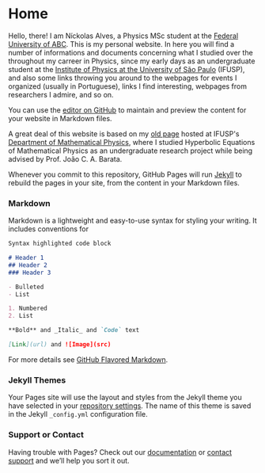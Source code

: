 # Home

Hello, there! I am Níckolas Alves, a Physics MSc student at the [Federal University of ABC](http://fisica.ufabc.edu.br/). This is my personal website. In here you will find a number of informations and documents concerning what I studied over the throughout my carreer in Physics, since my early days as an undergraduate student at the [Institute of Physics at the University of São Paulo](http://portal.if.usp.br/ifusp/) (IFUSP), and also some links throwing you around to the webpages for events I organized (usually in Portuguese), links I find interesting, webpages from researchers I admire, and so on. 

You can use the [editor on GitHub](https://github.com/alves-nickolas/alves-nickolas.github.io/edit/main/index.md) to maintain and preview the content for your website in Markdown files.

A great deal of this website is based on my [old page](http://fma.if.usp.br/~nickolas/) hosted at IFUSP's [Department of Mathematical Physics](http://portal.if.usp.br/fma/), where I studied Hyperbolic Equations of Mathematical Physics as an undergraduate research project while being advised by Prof. João C. A. Barata. 

Whenever you commit to this repository, GitHub Pages will run [Jekyll](https://jekyllrb.com/) to rebuild the pages in your site, from the content in your Markdown files.

### Markdown

Markdown is a lightweight and easy-to-use syntax for styling your writing. It includes conventions for

```markdown
Syntax highlighted code block

# Header 1
## Header 2
### Header 3

- Bulleted
- List

1. Numbered
2. List

**Bold** and _Italic_ and `Code` text

[Link](url) and ![Image](src)
```

For more details see [GitHub Flavored Markdown](https://guides.github.com/features/mastering-markdown/).

### Jekyll Themes

Your Pages site will use the layout and styles from the Jekyll theme you have selected in your [repository settings](https://github.com/alves-nickolas/alves-nickolas.github.io/settings). The name of this theme is saved in the Jekyll `_config.yml` configuration file.

### Support or Contact

Having trouble with Pages? Check out our [documentation](https://docs.github.com/categories/github-pages-basics/) or [contact support](https://support.github.com/contact) and we’ll help you sort it out.
